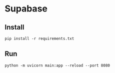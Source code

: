 # Supabase

## Install

```shell
pip install -r requirements.txt
```

## Run

```shell
python -m uvicorn main:app --reload --port 8080
```
